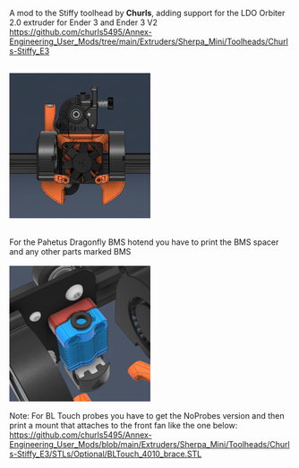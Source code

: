 A mod to the Stiffy toolhead by **Churls**, adding support for the LDO Orbiter 2.0 extruder for Ender 3 and Ender 3 V2 <br>
https://github.com/churls5495/Annex-Engineering_User_Mods/tree/main/Extruders/Sherpa_Mini/Toolheads/Churls-Stiffy_E3

<br>
<img src="images/stiffy.png" width=50%>

<br>
<br>



For the Pahetus Dragonfly BMS hotend you have to print the BMS spacer and any other parts marked BMS <br> 
<br>
<img src="images/bms.png" width=50%>


Note: For BL Touch probes you have to get the NoProbes version and then print a mount that attaches to the front fan like the one below:<br> 
https://github.com/churls5495/Annex-Engineering_User_Mods/blob/main/Extruders/Sherpa_Mini/Toolheads/Churls-Stiffy_E3/STLs/Optional/BLTouch_4010_brace.STL
